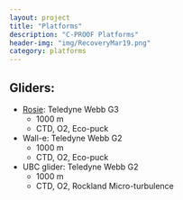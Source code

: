 ```yaml
---
layout: project
title: "Platforms"
description: "C-PROOF Platforms"
header-img: "img/RecoveryMar19.png"
category: platforms
---
```



## Gliders:

  - [Rosie](Rosie/): Teledyne Webb G3
    - 1000 m
    - CTD, O2, Eco-puck
  - Wall-e: Teledyne Webb G2
    - 1000 m
    - CTD, O2, Eco-puck
  - UBC glider: Teledyne Webb G2
    - 1000 m
    - CTD, O2, Rockland Micro-turbulence
